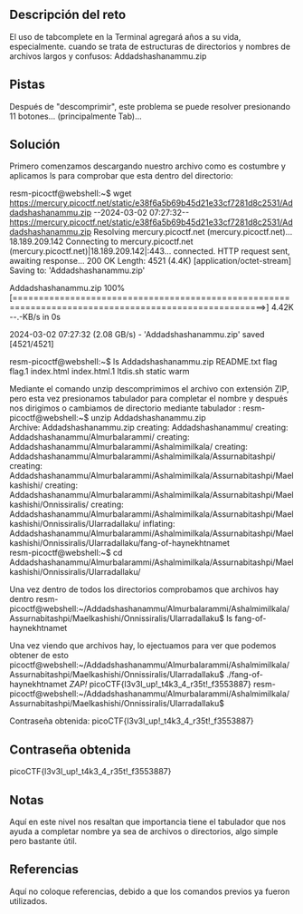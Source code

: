 ## Descripción del reto
El uso de tabcomplete en la Terminal agregará años a su vida, especialmente. cuando se trata de estructuras de directorios y nombres de archivos largos y confusos: Addadshashanammu.zip
## Pistas 
Después de "descomprimir", este problema se puede resolver presionando 11 botones... (principalmente Tab)...
## Solución 
Primero comenzamos descargando nuestro archivo como es costumbre y aplicamos ls para comprobar que esta dentro del directorio: 

resm-picoctf@webshell:~$ wget https://mercury.picoctf.net/static/e38f6a5b69b45d21e33cf7281d8c2531/Addadshashanammu.zip
--2024-03-02 07:27:32--  https://mercury.picoctf.net/static/e38f6a5b69b45d21e33cf7281d8c2531/Addadshashanammu.zip
Resolving mercury.picoctf.net (mercury.picoctf.net)... 18.189.209.142
Connecting to mercury.picoctf.net (mercury.picoctf.net)|18.189.209.142|:443... connected.
HTTP request sent, awaiting response... 200 OK
Length: 4521 (4.4K) [application/octet-stream]
Saving to: 'Addadshashanammu.zip'

Addadshashanammu.zip                            100%[======================================================================================================>]   4.42K  --.-KB/s    in 0s      

2024-03-02 07:27:32 (2.08 GB/s) - 'Addadshashanammu.zip' saved [4521/4521]

resm-picoctf@webshell:~$ ls
Addadshashanammu.zip  README.txt  flag  flag.1  index.html  index.html.1  ltdis.sh  static  warm

Mediante el comando unzip descomprimimos el archivo con extensión ZIP, pero esta vez presionamos tabulador para completar el nombre y después nos dirigimos o cambiamos de directorio mediante tabulador : 
resm-picoctf@webshell:~$ unzip Addadshashanammu.zip                                           
Archive:  Addadshashanammu.zip
   creating: Addadshashanammu/
   creating: Addadshashanammu/Almurbalarammi/
   creating: Addadshashanammu/Almurbalarammi/Ashalmimilkala/
   creating: Addadshashanammu/Almurbalarammi/Ashalmimilkala/Assurnabitashpi/
   creating: Addadshashanammu/Almurbalarammi/Ashalmimilkala/Assurnabitashpi/Maelkashishi/
   creating: Addadshashanammu/Almurbalarammi/Ashalmimilkala/Assurnabitashpi/Maelkashishi/Onnissiralis/
   creating: Addadshashanammu/Almurbalarammi/Ashalmimilkala/Assurnabitashpi/Maelkashishi/Onnissiralis/Ularradallaku/
  inflating: Addadshashanammu/Almurbalarammi/Ashalmimilkala/Assurnabitashpi/Maelkashishi/Onnissiralis/Ularradallaku/fang-of-haynekhtnamet  
resm-picoctf@webshell:~$ cd Addadshashanammu/Almurbalarammi/Ashalmimilkala/Assurnabitashpi/Maelkashishi/Onnissiralis/Ularradallaku/

Una vez dentro de todos los directorios comprobamos que archivos hay dentro
resm-picoctf@webshell:~/Addadshashanammu/Almurbalarammi/Ashalmimilkala/Assurnabitashpi/Maelkashishi/Onnissiralis/Ularradallaku$ ls
fang-of-haynekhtnamet

Una vez viendo que archivos hay, lo ejectuamos para ver que podemos obtener de esto
picoctf@webshell:~/Addadshashanammu/Almurbalarammi/Ashalmimilkala/Assurnabitashpi/Maelkashishi/Onnissiralis/Ularradallaku$ ./fang-of-haynekhtnamet 
*ZAP!* picoCTF{l3v3l_up!_t4k3_4_r35t!_f3553887}
resm-picoctf@webshell:~/Addadshashanammu/Almurbalarammi/Ashalmimilkala/Assurnabitashpi/Maelkashishi/Onnissiralis/Ularradallaku$ 

Contraseña obtenida:
picoCTF{l3v3l_up!_t4k3_4_r35t!_f3553887}
## Contraseña obtenida
picoCTF{l3v3l_up!_t4k3_4_r35t!_f3553887}
## Notas 
Aquí en este nivel nos resaltan que importancia tiene el tabulador que nos ayuda a completar nombre ya sea de archivos o directorios, algo simple pero bastante útil.
## Referencias 
Aquí no coloque referencias, debido a que los comandos previos ya fueron utilizados.
